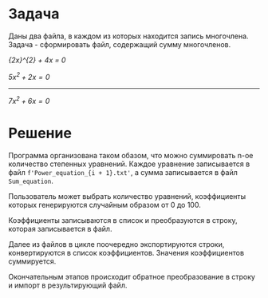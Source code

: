 # Задача

Даны два файла, в каждом из которых находится запись многочлена. Задача - сформировать файл, содержащий сумму многочленов.

*{2x}^{2} + 4x = 0*

*$5x^2 + 2x = 0$*     
_______________
*$7x^2 + 6x = 0$*

# Решение

Программа организована таком обазом, что можно суммировать n-ое количество степенных уравнений. Каждое уравнение записывается в файл `f'Power_equation_{i + 1}.txt'`, а сумма записывается в файл `Sum_equation`.

Пользователь может выбрать количество уравнений, коэффициенты которых генерируются случайным образом от 0 до 100.

Коэффициенты записываются в список и преобразуются в строку, которая записывается в файл.

Далее из файлов в цикле поочередно экспортируются строки, конвертируются в список коэффициентов. Значения коэффициентов суммируется.

Окончательным этапов происходит обратное преобразование в строку и импорт в результирующий файл.